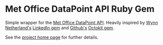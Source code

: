 # Met Office DataPoint API Ruby Gem

Simple wrapper for the [Met Office DataPoint API](http://www.metoffice.gov.uk/datapoint/api). Heavily inspired by
[Wynn Netherland's](http://wynnnetherland.com/) [LinkedIn gem](https://github.com/pengwynn/linkedin) and
[Github's](https://github.com/) [Octokit gem](https://github.com/octokit/octokit).

See the [project home page](http://sauy7.github.io/metoffice_datapoint/) for further details.
